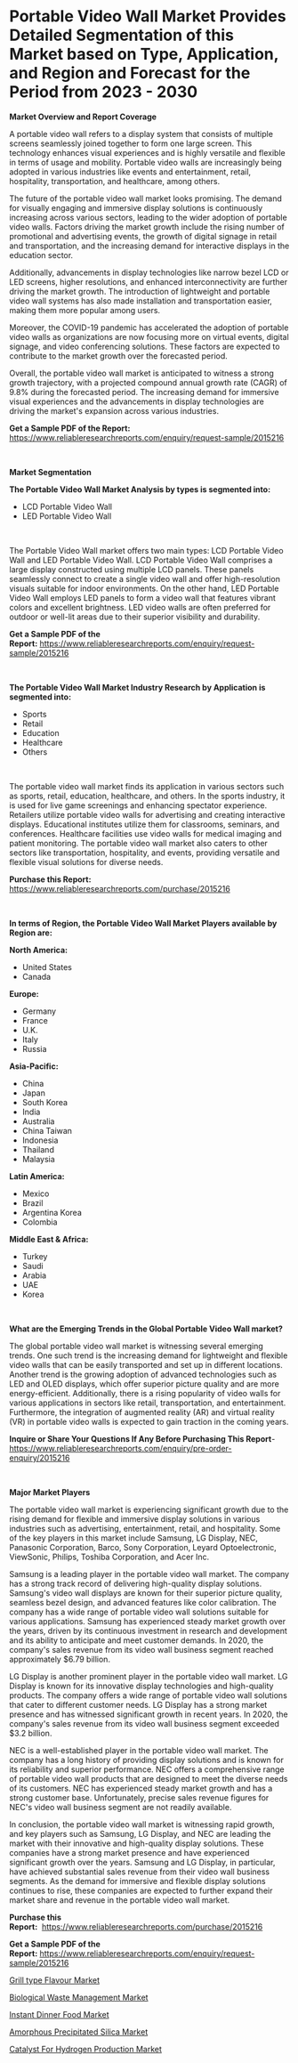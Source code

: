<p><h1>Portable Video Wall Market Provides Detailed Segmentation of this Market based on Type, Application, and Region and Forecast for the Period from 2023 - 2030</h1></p><p><strong>Market Overview and Report Coverage</strong></p>
<p><p>A portable video wall refers to a display system that consists of multiple screens seamlessly joined together to form one large screen. This technology enhances visual experiences and is highly versatile and flexible in terms of usage and mobility. Portable video walls are increasingly being adopted in various industries like events and entertainment, retail, hospitality, transportation, and healthcare, among others.</p><p>The future of the portable video wall market looks promising. The demand for visually engaging and immersive display solutions is continuously increasing across various sectors, leading to the wider adoption of portable video walls. Factors driving the market growth include the rising number of promotional and advertising events, the growth of digital signage in retail and transportation, and the increasing demand for interactive displays in the education sector.</p><p>Additionally, advancements in display technologies like narrow bezel LCD or LED screens, higher resolutions, and enhanced interconnectivity are further driving the market growth. The introduction of lightweight and portable video wall systems has also made installation and transportation easier, making them more popular among users.</p><p>Moreover, the COVID-19 pandemic has accelerated the adoption of portable video walls as organizations are now focusing more on virtual events, digital signage, and video conferencing solutions. These factors are expected to contribute to the market growth over the forecasted period.</p><p>Overall, the portable video wall market is anticipated to witness a strong growth trajectory, with a projected compound annual growth rate (CAGR) of 9.8% during the forecasted period. The increasing demand for immersive visual experiences and the advancements in display technologies are driving the market's expansion across various industries.</p></p>
<p><strong>Get a Sample PDF of the Report:</strong> <a href="https://www.reliableresearchreports.com/enquiry/request-sample/2015216">https://www.reliableresearchreports.com/enquiry/request-sample/2015216</a></p>
<p>&nbsp;</p>
<p><strong>Market Segmentation</strong></p>
<p><strong>The Portable Video Wall Market Analysis by types is segmented into:</strong></p>
<p><ul><li>LCD Portable Video Wall</li><li>LED Portable Video Wall</li></ul></p>
<p>&nbsp;</p>
<p><p>The Portable Video Wall market offers two main types: LCD Portable Video Wall and LED Portable Video Wall. LCD Portable Video Wall comprises a large display constructed using multiple LCD panels. These panels seamlessly connect to create a single video wall and offer high-resolution visuals suitable for indoor environments. On the other hand, LED Portable Video Wall employs LED panels to form a video wall that features vibrant colors and excellent brightness. LED video walls are often preferred for outdoor or well-lit areas due to their superior visibility and durability.</p></p>
<p><strong>Get a Sample PDF of the Report:</strong>&nbsp;<a href="https://www.reliableresearchreports.com/enquiry/request-sample/2015216">https://www.reliableresearchreports.com/enquiry/request-sample/2015216</a></p>
<p>&nbsp;</p>
<p><strong>The Portable Video Wall Market Industry Research by Application is segmented into:</strong></p>
<p><ul><li>Sports</li><li>Retail</li><li>Education</li><li>Healthcare</li><li>Others</li></ul></p>
<p>&nbsp;</p>
<p><p>The portable video wall market finds its application in various sectors such as sports, retail, education, healthcare, and others. In the sports industry, it is used for live game screenings and enhancing spectator experience. Retailers utilize portable video walls for advertising and creating interactive displays. Educational institutes utilize them for classrooms, seminars, and conferences. Healthcare facilities use video walls for medical imaging and patient monitoring. The portable video wall market also caters to other sectors like transportation, hospitality, and events, providing versatile and flexible visual solutions for diverse needs.</p></p>
<p><strong>Purchase this Report:</strong>&nbsp; <a href="https://www.reliableresearchreports.com/purchase/2015216">https://www.reliableresearchreports.com/purchase/2015216</a></p>
<p>&nbsp;</p>
<p><strong>In terms of Region, the Portable Video Wall Market Players available by Region are:</strong></p>
<p>
    <p> <strong> North America: </strong>
        <ul>
            <li>United States</li>
            <li>Canada</li>
        </ul>
        </p> 
    <p> <strong> Europe: </strong>
        <ul>
            <li>Germany</li>
            <li>France</li>
            <li>U.K.</li>
            <li>Italy</li>
            <li>Russia</li>
        </ul>
        </p> 
    <p> <strong> Asia-Pacific: </strong>
        <ul>
            <li>China</li>
            <li>Japan</li>
            <li>South Korea</li>
            <li>India</li>
            <li>Australia</li>
            <li>China Taiwan</li>
            <li>Indonesia</li>
            <li>Thailand</li>
            <li>Malaysia</li>
        </ul>
        </p> 
    <p> <strong> Latin America: </strong>
        <ul>
            <li>Mexico</li>
            <li>Brazil</li>
            <li>Argentina Korea</li>
            <li>Colombia</li>
        </ul>
        </p> 
    <p> <strong> Middle East & Africa: </strong>
        <ul>
            <li>Turkey</li>
            <li>Saudi</li>
            <li>Arabia</li>
            <li>UAE</li>
            <li>Korea</li>
        </ul>
    </p>
    </p>
<p>&nbsp;</p>
<p><strong>What are the Emerging Trends in the Global Portable Video Wall market?</strong></p>
<p><p>The global portable video wall market is witnessing several emerging trends. One such trend is the increasing demand for lightweight and flexible video walls that can be easily transported and set up in different locations. Another trend is the growing adoption of advanced technologies such as LED and OLED displays, which offer superior picture quality and are more energy-efficient. Additionally, there is a rising popularity of video walls for various applications in sectors like retail, transportation, and entertainment. Furthermore, the integration of augmented reality (AR) and virtual reality (VR) in portable video walls is expected to gain traction in the coming years.</p></p>
<p><strong>Inquire or Share Your Questions If Any Before Purchasing This Report</strong>- <a href="https://www.reliableresearchreports.com/enquiry/pre-order-enquiry/2015216">https://www.reliableresearchreports.com/enquiry/pre-order-enquiry/2015216</a></p>
<p>&nbsp;</p>
<p><strong>Major Market Players</strong></p>
<p><p>The portable video wall market is experiencing significant growth due to the rising demand for flexible and immersive display solutions in various industries such as advertising, entertainment, retail, and hospitality. Some of the key players in this market include Samsung, LG Display, NEC, Panasonic Corporation, Barco, Sony Corporation, Leyard Optoelectronic, ViewSonic, Philips, Toshiba Corporation, and Acer Inc.</p><p>Samsung is a leading player in the portable video wall market. The company has a strong track record of delivering high-quality display solutions. Samsung's video wall displays are known for their superior picture quality, seamless bezel design, and advanced features like color calibration. The company has a wide range of portable video wall solutions suitable for various applications. Samsung has experienced steady market growth over the years, driven by its continuous investment in research and development and its ability to anticipate and meet customer demands. In 2020, the company's sales revenue from its video wall business segment reached approximately $6.79 billion.</p><p>LG Display is another prominent player in the portable video wall market. LG Display is known for its innovative display technologies and high-quality products. The company offers a wide range of portable video wall solutions that cater to different customer needs. LG Display has a strong market presence and has witnessed significant growth in recent years. In 2020, the company's sales revenue from its video wall business segment exceeded $3.2 billion.</p><p>NEC is a well-established player in the portable video wall market. The company has a long history of providing display solutions and is known for its reliability and superior performance. NEC offers a comprehensive range of portable video wall products that are designed to meet the diverse needs of its customers. NEC has experienced steady market growth and has a strong customer base. Unfortunately, precise sales revenue figures for NEC's video wall business segment are not readily available.</p><p>In conclusion, the portable video wall market is witnessing rapid growth, and key players such as Samsung, LG Display, and NEC are leading the market with their innovative and high-quality display solutions. These companies have a strong market presence and have experienced significant growth over the years. Samsung and LG Display, in particular, have achieved substantial sales revenue from their video wall business segments. As the demand for immersive and flexible display solutions continues to rise, these companies are expected to further expand their market share and revenue in the portable video wall market.</p></p>
<p><strong>Purchase this Report:</strong>&nbsp;&nbsp;<a href="https://www.reliableresearchreports.com/purchase/2015216">https://www.reliableresearchreports.com/purchase/2015216</a></p>
<p></p>
<p><strong>Get a Sample PDF of the Report:</strong>&nbsp;<a href="https://www.reliableresearchreports.com/enquiry/request-sample/2015216">https://www.reliableresearchreports.com/enquiry/request-sample/2015216</a></p>
<p><p><a href="https://github.com/kuntayevaz/Market-Research-Report-List-1/blob/main/grill-type-flavour-market.md">Grill type Flavour Market</a></p><p><a href="https://medium.com/@fire.belt.bug/biological-waste-management-market-report-reveals-the-latest-trends-and-growth-opportunities-of-9b0b62006597">Biological Waste Management Market</a></p><p><a href="https://github.com/Krish2023na/Market-Research-Report-List-1/blob/main/instant-dinner-food-market.md">Instant Dinner Food Market</a></p><p><a href="https://medium.com/@index.mill.peace/amorphous-precipitated-silica-market-competitive-analysis-market-trends-and-forecast-to-2030-d5d72fdea8b0">Amorphous Precipitated Silica Market</a></p><p><a href="https://medium.com/@palm.quick.roof/catalyst-for-hydrogen-production-market-insight-market-trends-growth-forecasted-from-2023-to-be3901859e04">Catalyst For Hydrogen Production Market</a></p></p>